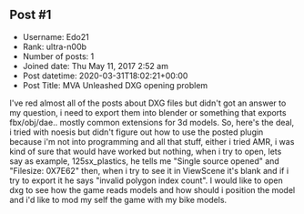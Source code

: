 ## Post #1
- Username: Edo21
- Rank: ultra-n00b
- Number of posts: 1
- Joined date: Thu May 11, 2017 2:52 am
- Post datetime: 2020-03-31T18:02:21+00:00
- Post Title: MVA Unleashed DXG opening problem

I've red almost all of the posts about DXG files but didn't got an answer to my question, i need to export them into blender or something that exports fbx/obj/dae.. mostly common extensions for 3d models.
So, here's the deal, i tried with noesis but didn't figure out how to use the posted plugin because i'm not into programming and all that stuff, either i tried AMR, i was kind of sure that would have worked but nothing, when i try to open, lets say as example, 125sx_plastics, he tells me "Single source opened" and "Filesize: 0X7E62" then, when i try to see it in ViewScene it's blank and if i try to export it he says "invalid polygon index count".
I would like to open dxg to see how the game reads models and how should i position the model and i'd like to mod my self the game with my bike models.
